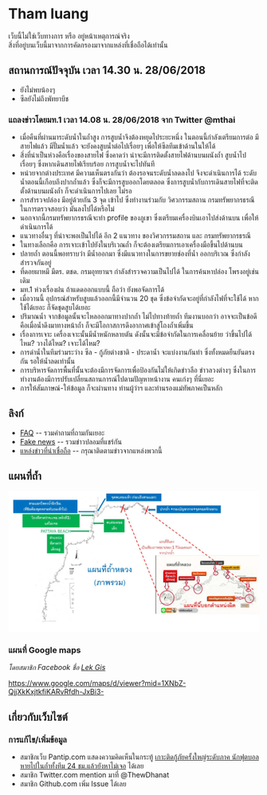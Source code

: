 # Tham luang

เว็บนี้ไม่ใช่เว็บทางการ หรือ อยู่หน้าเหตุการณ์จริง  
สิ่งที่อยู่บนเว็บนี้มาจากการคัดกรองมาจากแหล่งที่เชื่อถือได้เท่านั้น

## สถานการณ์ปัจจุบัน เวลา 14.30 น. 28/06/2018

- ยังไม่พบน้องๆ
- ซีลยังไม่ถึงพัทยาบีช

### แถลงข่าวโดยมท.1 เวลา 14.08 น. 28/06/2018 จาก Twitter @mthai

- เมื่อคืนที่ผ่านมาระดับน้ำในถ้ำสูง การสูบน้ำจึงต้องหยุดไประยะหนึ่ง ในตอนนี้กำลังเตรียมการต่อ มีสายไฟแล้ว มีปั๊มน้ำแล้ว จะยังคงสูบน้ำต่อไปเรื่อยๆ เพื่อให้ซีลทีมเข้าด้านในให้ได้
- สิ่งที่น่าเป็นห่วงคือเรื่องของสายไฟ ซึ่งคาดว่า น่าจะมีการติดตั้งสายไฟด้านบนผนังถ้ำ สูบน้ำไปเรื่อยๆ ซึ่งหากเดินสายไฟเรียบร้อย การสูบน้ำจะไปทันที
- หน่วยจากต่างประเทศ มีความเห็นตรงกันว่า ต้องรอจนระดับน้ำลดลงไป จึงจะดำเนินการได้ ระดับน้ำตอนนี้เกือบถึงปากถ้ำแล้ว ซึ่งก็จะมีการสูบออกโดยตลอด ซึ่งการสูบน้ำกับการเดินสายไฟที่จะติดตั้งด้านบนผนังถ้ำ ก็จะดำเนินการไปเลย ไม่รอ
- การสำรวจปล่อง มีอยู่ด้วยกัน 3 จุด เข้าไป ซึ่งทำงานร่วมกับ วิศวกรรมสถาน กรมทรัพยากรธรณี ในการตรวจสอบว่า มันลงไปได้หรือไม่
- นอกจากนี้กรมทรัพยากรธรณีจะทำ profile ของภูเขา ซึ่งเตรียมเครื่องบินเอาไปส่งด้านบน เพื่อให้ดำเนินการได้
- แนวทางอื่นๆ ที่น่าจะพอเป็นไปได้ อีก 2 แนวทาง ของวิศวกรรมสถาน และ กรมทรัพยากรธรณี
- ในทางเลือกคือ การเจาะเข้าไปยังในบริเวณถ้ำ ก็จะต้องเตรียมการเอาเครื่องมือขึ้นไปด้านบน
- ปลายถ้ำ ตอนนี้พอทราบว่า มีน้ำออกมา ซึ่งมีแนวทางในการขยายช่องที่น้ำ ออกบริเวณ ซึ่งกำลังสำรวจกันอยู่
- ที่ดอยผาหมี มีตร. ตชด. กรมอุทยานฯ กำลังสำรวจความเป็นไปได้ ในการค้นหาปล่อง โพรงอยู่เช่นเดิม
- มท.1 ห่วงเรื่องฝน ถ้าแดดออกแบบนี้ ถือว่า ยังพอจัดการได้
- เมื่อวานนี้ อุปกรณ์สำหรับสูบแล้วออกนี้มีจำนวน 20 ชุด ซึ่งข้อจำกัดจะอยู่ที่กำลังไฟที่จะใช้ได้ หากใช้ได้เยอะ ก็จัดชุดสูบได้เยอะ
- ปริมาณน้ำ จากข้อมูลนั้นจะไหลออกมาทางปากถ้ำ ไม่ไปทางท้ายถ้ำ ทีมงานบอกว่า อาจจะเป็นข้อดี คือเมื่อน้ำดึงมาทางหน้าถ้ำ ก็จะมีโอกาสการดึงอากาศเข้าสู่โถงถ้ำเพิ่มขึ้น
- เรื่องการเจาะ เครื่องเจาะนั้นมีน้ำหนักหลายตัน ดังนั้นจะมีข้อจำกัดในการเคลื่อนย้าย ว่าขึ้นไปได้ไหม? วางได้ไหม? เจาะได้ไหม?
- การดำน้ำในทีมร่วมระว่าง ซีล - กู้ภัยต่างชาติ - ประดาน้ำ จะแบ่งงานกันทำ ซึ่งทั้งหมดยืนยันตรงกัน รอให้น้ำลดเท่านั้น
- การบริหารจัดการพื้นที่นั้นจะต้องมีการจัดการเพื่อป้องกันไม่ให้เกิดข่าวลือ ข่าวลวงต่างๆ ซึ่งในการทำงานต้องมีการปรับเปลี่ยนสถานการณ์ไปตามปัญหาหน้างาน คนเก่งๆ ที่นี่เยอะ
- การให้สัมภาษณ์-ให้ข้อมูล ก็จะผ่านทาง ท่านผู้ว่าฯ และท่านรองแม่ทัพภาคเป็นหลัก

## ลิงก์

- [FAQ](./faq) -- รวมคำถามที่ถามกันเยอะ
- [Fake news](./fakes) -- รวมข่าวปลอมที่แชร์กัน
- [แหล่งข่าวที่น่าเชื่อถือ](./news) -- กรุณาติดตามข่าวจากแหล่งพวกนี้

## แผนที่ถ้ำ

![Cave map](./assets/images/overview_map1.jpg)

### แผนที่ Google maps

*โดยสมาชิก Facebook ชื่อ [Lek Gis](https://www.facebook.com/lekgis)*

https://www.google.com/maps/d/viewer?mid=1XNbZ-QjjXkKxjtkfiKARvRfdh-JxBi3-

## เกี่ยวกับเว็บไซต์

### การแก้ไข/เพิ่มข้อมูล

- สมาชิกเว็บ Pantip.com แสดงความคิดเห็นในกระทู้ [เกาะติดกู้ภัยครั้งใหญ่ระดับภาค นักฟุตบอลหายไปในถ้ำทั้งทีม 24 ชม.แล้วยังหาไม่เจอ](https://pantip.com/topic/37803852/) ได้เลย
- สมาชิก Twitter.com mention มาที่ @ThewDhanat
- สมาชิก Github.com เพิ่ม Issue ได้เลย
